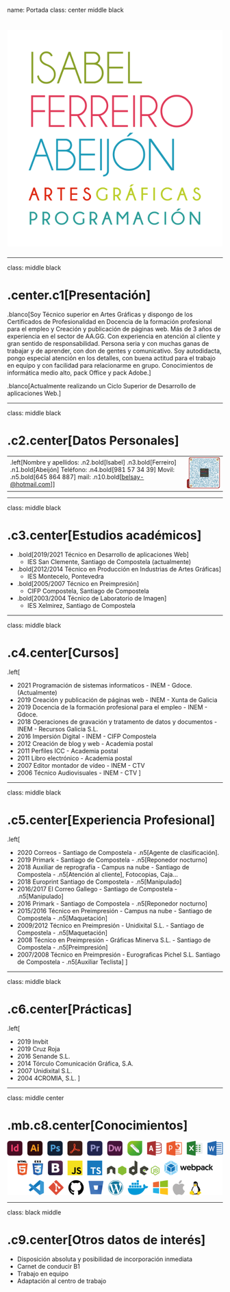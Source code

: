 name: Portada
class: center middle black

# ![logo][image]

---

class: middle black

# .center.c1[Presentación]

.blanco[Soy Técnico superior en Artes Gráficas y dispongo de los Certificados de Profesionalidad en Docencia de la formación profesional para el empleo y Creación y publicación de páginas web. Más de 3 años de experiencia en el sector de AA.GG. Con experiencia en atención al cliente y gran sentido de responsabilidad. Persona seria y con muchas ganas de trabajar y de aprender, con don de gentes y comunicativo. Soy autodidacta, pongo especial atención en los detalles, con buena actitud para el trabajo en equipo y con facilidad para relacionarme en grupo. Conocimientos de informática medio alto, pack Office y pack Adobe.]

.blanco[Actualmente realizando un Ciclo Superior de Desarrollo de aplicaciones Web.]

---

class: middle black

# .c2.center[Datos Personales]

|  | |
| :-- | :--: |
|.left[Nombre y apellidos: .n2.bold[Isabel] .n3.bold[Ferreiro] .n1.bold[Abeijón] Teléfono: .n4.bold[981 57 34 39] Movil: .n5.bold[645 864 887] mail: .n10.bold[belsay-@hotmail.com]]| ![vcard][vcard]|

---

class: middle black

# .c3.center[Estudios académicos]

* .bold[2019/2021 Técnico en Desarrollo de aplicaciones Web]
    - IES San Clemente, Santiago de Compostela \(actualmente\)
* .bold[2012/2014 Técnico en Producción en Industrias de Artes Gráficas]
     - IES Montecelo, Pontevedra
* .bold[2005/2007 Técnico en Preimpresión]
     - CIFP Compostela, Santiago de Compostela
* .bold[2003/2004 Técnico de Laboratorio de Imagen]
    - IES Xelmirez, Santiago de Compostela

---

class: middle black

# .c4.center[Cursos]

.left[
  
* 2021 Programación de sistemas informaticos - INEM - Gdoce. (Actualmente)
* 2019 Creación y publicación de páginas web - INEM -  Xunta de Galicia
* 2019 Docencia de la formación profesional para el empleo - INEM - Gdoce.
* 2018 Operaciones de gravación y tratamento de datos y documentos - INEM - Recursos Galicia S.L.
* 2016 Impersión Digital - INEM - CIFP Compostela
* 2012 Creación de blog y web - Academia postal
* 2011 Perfiles ICC - Academia postal
* 2011 Libro electrónico - Academia postal
* 2007 Editor montador de vídeo - INEM - CTV
* 2006 Técnico Audiovisuales - INEM - CTV
]
---

class: middle black

# .c5.center[Experiencia Profesional]

.left[

* 2020 Correos - Santiago de Compostela - .n5[Agente de clasificación].
* 2019 Primark - Santiago de Compostela - .n5[Reponedor nocturno]
* 2018 Auxiliar de reprografía - Campus na nube - Santiago de Compostela  - .n5[Atención al cliente], Fotocopias, Caja…
* 2018 Europrint Santiago de Compostela - .n5[Manipulado]
* 2016/2017 El Correo Gallego - Santiago de Compostela - .n5[Manipulado]
* 2016 Primark - Santiago de Compostela - .n5[Reponedor nocturno]
* 2015/2016 Técnico en Preimpresión - Campus na nube - Santiago de Compostela  - .n5[Maquetación]
* 2009/2012 Técnico en Preimpresión - Unidixital S.L. - Santiago de Compostela  - .n5[Maquetación]
* 2008 Técnico en Preimpresión - Gráficas Minerva S.L. - Santiago de Compostela  - .n5[Preimpresión]
* 2007/2008 Técnico en Preimpresión - Eurograficas Pichel S.L. Santiago de Compostela - .n5[Auxiliar Teclista]
]

---

class: middle black

# .c6.center[Prácticas]

.left[

* 2019 Invbit
* 2019 Cruz Roja
* 2016 Senande S.L.
* 2014 Tórculo Comunicación Gráfica, S.A.
* 2007 Unidixital S.L.
* 2004 4CROMIA, S.L.
]

---

class: middle center

# .mb.c8.center[Conocimientos]

![logos][logos]

---
class:  black middle

# .c9.center[Otros datos de interés]

* Disposición absoluta y posibilidad de incorporación inmediata
* Carnet de conducir B1
* Trabajo en equipo
* Adaptación al centro de trabajo

[image]: assets/img/LOGO2.png
[vcard]: assets/img/LOGO3.png
[logos]: assets/img/tecnologias.png
